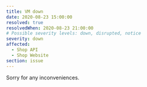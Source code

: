 ```yaml
---
title: VM down
date: 2020-08-23 15:00:00
resolved: true
resolvedWhen: 2020-08-23 21:00:00
# Possible severity levels: down, disrupted, notice
severity: down
affected:
  - Shop API
  - Shop Website
section: issue
---
```


Sorry for any inconveniences.
